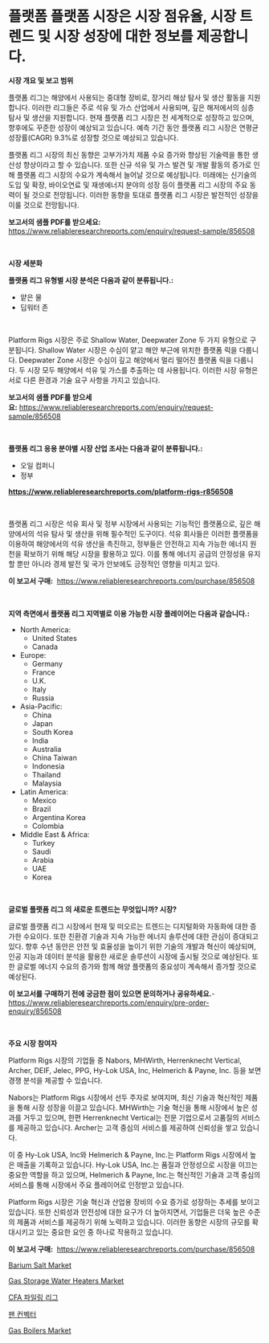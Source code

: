 <p><h1>플랫폼 플랫폼 시장은 시장 점유율, 시장 트렌드 및 시장 성장에 대한 정보를 제공합니다.</h1></p><p><strong>시장 개요 및 보고 범위</strong></p>
<p><p>플랫폼 리그는 해양에서 사용되는 중대형 장비로, 장거리 해상 탐사 및 생산 활동을 지원합니다. 이러한 리그들은 주로 석유 및 가스 산업에서 사용되며, 깊은 해저에서의 심층 탐사 및 생산을 지원합니다. 현재 플랫폼 리그 시장은 전 세계적으로 성장하고 있으며, 향후에도 꾸준한 성장이 예상되고 있습니다. 예측 기간 동안 플랫폼 리그 시장은 연평균 성장률(CAGR) 9.3%로 성장할 것으로 예상되고 있습니다.</p><p>플랫폼 리그 시장의 최신 동향은 고부가가치 제품 수요 증가와 향상된 기술력을 통한 생산성 향상이라고 할 수 있습니다. 또한 신규 석유 및 가스 발견 및 개발 활동의 증가로 인해 플랫폼 리그 시장의 수요가 계속해서 늘어날 것으로 예상됩니다. 미래에는 신기술의 도입 및 확장, 바이오연료 및 재생에너지 분야의 성장 등이 플랫폼 리그 시장의 주요 동력이 될 것으로 전망됩니다. 이러한 동향을 토대로 플랫폼 리그 시장은 발전적인 성장을 이룰 것으로 전망됩니다.</p></p>
<p><strong>보고서의 샘플 PDF를 받으세요:</strong> <a href="https://www.reliableresearchreports.com/enquiry/request-sample/856508">https://www.reliableresearchreports.com/enquiry/request-sample/856508</a></p>
<p>&nbsp;</p>
<p><strong>시장 세분화</strong></p>
<p><strong>플랫폼 리그 유형별 시장 분석은 다음과 같이 분류됩니다.:</strong></p>
<p><ul><li>얕은 물</li><li>딥워터 존</li></ul></p>
<p>&nbsp;</p>
<p><p>Platform Rigs 시장은 주로 Shallow Water, Deepwater Zone 두 가지 유형으로 구분됩니다. Shallow Water 시장은 수심이 얕고 해안 부근에 위치한 플랫폼 릭을 다룹니다. Deepwater Zone 시장은 수심이 깊고 해양에서 멀리 떨어진 플랫폼 릭을 다룹니다. 두 시장 모두 해양에서 석유 및 가스를 추출하는 데 사용됩니다. 이러한 시장 유형은 서로 다른 환경과 기술 요구 사항을 가지고 있습니다.</p></p>
<p><strong>보고서의 샘플 PDF를 받으세요:</strong>&nbsp;<a href="https://www.reliableresearchreports.com/enquiry/request-sample/856508">https://www.reliableresearchreports.com/enquiry/request-sample/856508</a></p>
<p>&nbsp;</p>
<p><strong> 플랫폼 리그 응용 분야별 시장 산업 조사는 다음과 같이 분류됩니다.:</strong></p>
<p><ul><li>오일 컴퍼니</li><li>정부</li></ul></p>
<p><strong><a href="https://www.reliableresearchreports.com/platform-rigs-r856508">https://www.reliableresearchreports.com/platform-rigs-r856508</a></strong></p>
<p>&nbsp;</p>
<p><p>플랫폼 리그 시장은 석유 회사 및 정부 시장에서 사용되는 기능적인 플랫폼으로, 깊은 해양에서의 석유 탐사 및 생산을 위해 필수적인 도구이다. 석유 회사들은 이러한 플랫폼을 이용하여 해양에서의 석유 생산을 촉진하고, 정부들은 안전하고 지속 가능한 에너지 원천을 확보하기 위해 해당 시장을 활용하고 있다. 이를 통해 에너지 공급의 안정성을 유지할 뿐만 아니라 경제 발전 및 국가 안보에도 긍정적인 영향을 미치고 있다.</p></p>
<p><strong>이 보고서 구매:</strong>&nbsp; <a href="https://www.reliableresearchreports.com/purchase/856508">https://www.reliableresearchreports.com/purchase/856508</a></p>
<p>&nbsp;</p>
<p><strong>지역 측면에서 플랫폼 리그 지역별로 이용 가능한 시장 플레이어는 다음과 같습니다.:</strong></p>
<p><ul>
    <li>
        North America:
        <ul>
            <li>United States</li>
            <li>Canada</li>
        </ul>
    </li>
    <li>
        Europe:
        <ul>
            <li>Germany</li>
            <li>France</li>
            <li>U.K.</li>
            <li>Italy</li>
            <li>Russia</li>
        </ul>
    </li>
    <li>
        Asia-Pacific:
        <ul>
            <li>China</li>
            <li>Japan</li>
            <li>South Korea</li>
            <li>India</li>
            <li>Australia</li>
            <li>China Taiwan</li>
            <li>Indonesia</li>
            <li>Thailand</li>
            <li>Malaysia</li>
        </ul>
    </li>
    <li>
        Latin America:
        <ul>
            <li>Mexico</li>
            <li>Brazil</li>
            <li>Argentina Korea</li>
            <li>Colombia</li>
        </ul>
    </li>
    <li>
        Middle East & Africa:
        <ul>
            <li>Turkey</li>
            <li>Saudi</li>
            <li>Arabia</li>
            <li>UAE</li>
            <li>Korea</li>
        </ul>
    </li>
    </ul></p>
<p>&nbsp;</p>
<p><strong>글로벌 플랫폼 리그 의 새로운 트렌드는 무엇입니까? 시장?</strong></p>
<p><p>글로벌 플랫폼 리그 시장에서 현재 및 떠오르는 트렌드는 디지털화와 자동화에 대한 증가한 수요이다. 또한 친환경 기술과 지속 가능한 에너지 솔루션에 대한 관심이 증대되고 있다. 향후 수년 동안은 안전 및 효율성을 높이기 위한 기술의 개발과 혁신이 예상되며, 인공 지능과 데이터 분석을 활용한 새로운 솔루션이 시장에 출시될 것으로 예상된다. 또한 글로벌 에너지 수요의 증가와 함께 해양 플랫폼의 중요성이 계속해서 증가할 것으로 예상된다.</p></p>
<p><strong>이 보고서를 구매하기 전에 궁금한 점이 있으면 문의하거나 공유하세요.</strong>- <a href="https://www.reliableresearchreports.com/enquiry/pre-order-enquiry/856508">https://www.reliableresearchreports.com/enquiry/pre-order-enquiry/856508</a></p>
<p>&nbsp;</p>
<p><strong>주요 시장 참여자</strong></p>
<p><p>Platform Rigs 시장의 기업들 중 Nabors, MHWirth, Herrenknecht Vertical, Archer, DEIF, Jelec, PPG, Hy-Lok USA, Inc, Helmerich & Payne, Inc. 등을 보면 경쟁 분석을 제공할 수 있습니다. </p><p>Nabors는 Platform Rigs 시장에서 선두 주자로 보여지며, 최신 기술과 혁신적인 제품을 통해 시장 성장을 이끌고 있습니다. MHWirth는 기술 혁신을 통해 시장에서 높은 성과를 거두고 있으며, 한편 Herrenknecht Vertical는 전문 기업으로서 고품질의 서비스를 제공하고 있습니다. Archer는 고객 중심의 서비스를 제공하여 신뢰성을 쌓고 있습니다.</p><p>이 중 Hy-Lok USA, Inc와 Helmerich & Payne, Inc.는 Platform Rigs 시장에서 높은 매출을 기록하고 있습니다. Hy-Lok USA, Inc.는 품질과 안정성으로 시장을 이끄는 중요한 역할을 하고 있으며, Helmerich & Payne, Inc.는 혁신적인 기술과 고객 중심의 서비스를 통해 시장에서 주요 플레이어로 인정받고 있습니다.</p><p>Platform Rigs 시장은 기술 혁신과 산업용 장비의 수요 증가로 성장하는 추세를 보이고 있습니다. 또한 신뢰성과 안전성에 대한 요구가 더 높아지면서, 기업들은 더욱 높은 수준의 제품과 서비스를 제공하기 위해 노력하고 있습니다. 이러한 동향은 시장의 규모를 확대시키고 있는 중요한 요인 중 하나로 작용하고 있습니다.</p></p>
<p><strong>이 보고서 구매:</strong>&nbsp;&nbsp;<a href="https://www.reliableresearchreports.com/purchase/856508">https://www.reliableresearchreports.com/purchase/856508</a></p>
<p><p><a href="https://issuu.com/reportprime-2/docs/barium-salt-market-size-2030.pptx">Barium Salt Market</a></p><p><a href="https://github.com/jhcraigie/Market-Research-Report-List-2/blob/main/gas-storage-water-heaters-market.md">Gas Storage Water Heaters Market</a></p><p><a href="https://github.com/vsn7qpua81q/Market-Research-Report-List-1/blob/main/472636119090.md">CFA 파일링 리그</a></p><p><a href="https://github.com/trmesnao7959541/Market-Research-Report-List-1/blob/main/629951419089.md">팬 컨벡터</a></p><p><a href="https://github.com/PeterParrish5/Market-Research-Report-List-4/blob/main/gas-boilers-market.md">Gas Boilers Market</a></p></p>